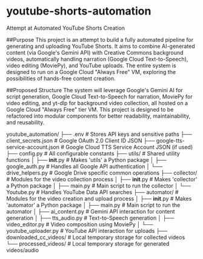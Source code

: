 # youtube-shorts-automation
Attempt at Automated YouTube Shorts Creation

##Purpose
This project is an attempt to build a fully automated pipeline for generating and uploading YouTube Shorts. It aims to combine AI-generated content (via Google's Gemini API) with Creative Commons background videos, automatically handling narration (Google Cloud Text-to-Speech), video editing (MoviePy), and YouTube uploads. The entire system is designed to run on a Google Cloud "Always Free" VM, exploring the possibilities of hands-free content creation.

##Proposed Structure
The system will leverage Google's Gemini AI for script generation, Google Cloud Text-to-Speech for narration, MoviePy for video editing, and yt-dlp for background video collection, all hosted on a Google Cloud "Always Free" tier VM.
This project is designed to be refactored into modular components for better readability, maintainability, and reusability.

youtube_automation/
├── .env                              # Stores API keys and sensitive paths
├── client_secrets.json               # Google OAuth 2.0 Client ID JSON
├── google-tts-service-account.json   # Google Cloud TTS Service Account JSON (if used)
├── config.py                         # All configurable constants
├── utils/                            # Shared utility functions
│   ├── __init__.py                   # Makes 'utils' a Python package
│   ├── google_auth.py                # Handles all Google API authentication
│   └── drive_helpers.py              # Google Drive specific common operations
├── collector/                        # Modules for the video collection process
│   ├── __init__.py                   # Makes 'collector' a Python package
│   ├── main.py                       # Main script to run the collector
│   └── Youtube.py             # Handles YouTube Data API searches
├── automator/                        # Modules for the video creation and upload process
│   ├── __init__.py                   # Makes 'automator' a Python package
│   ├── main.py                       # Main script to run the automator
│   ├── ai_content.py                 # Gemini API interaction for content generation
│   ├── tts_audio.py                  # Text-to-Speech generation
│   ├── video_editor.py               # Video composition using MoviePy
│   └── youtube_uploader.py           # YouTube API interaction for uploads
├── downloaded_cc_videos/             # Local temporary storage for collected videos
└── processed_videos/                 # Local temporary storage for generated videos/audio

